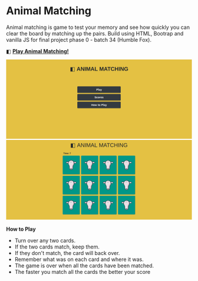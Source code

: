 # Animal Matching

Animal matching is game to test your memory and see how quickly you can clear the board by matching up the pairs.
Build using HTML, Bootrap and vanilla JS for final project phase 0 - batch 34 (Humble Fox).

◧ [**Play Animal Matching!**](https://candrasaputra.github.io/animalMatching/index.html)

![alt text](./assets/screenshoot/1.png " Home")
![alt text](./assets/screenshoot/2.png " Play")

**How to Play**

- Turn over any two cards.
- If the two cards match, keep them.
- If they don't match, the card will back over.
- Remember what was on each card and where it was.
- The game is over when all the cards have been matched.
- The faster you match all the cards the better your score
